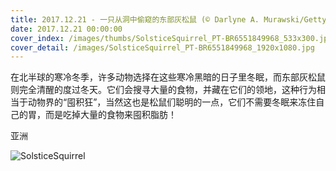 ```yaml
---
title: 2017.12.21 - 一只从洞中偷窥的东部灰松鼠 (© Darlyne A. Murawski/Getty Images)
date: 2017.12.21 00:00:00
cover_index: /images/thumbs/SolsticeSquirrel_PT-BR6551849968_533x300.jpg
cover_detail: /images/SolsticeSquirrel_PT-BR6551849968_1920x1080.jpg
---
```


在北半球的寒冷冬季，许多动物选择在这些寒冷黑暗的日子里冬眠，而东部灰松鼠则完全清醒的度过冬天。它们会搜寻大量的食物，并藏在它们的领地，这种行为相当于动物界的“囤积狂”，当然这也是松鼠们聪明的一点，它们不需要冬眠来冻住自己的胃，而是吃掉大量的食物来囤积脂肪！

亚洲

![SolsticeSquirrel](/images/SolsticeSquirrel_PT-BR6551849968_1920x1080.jpg)
